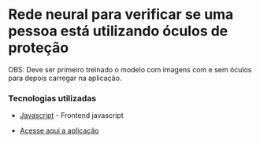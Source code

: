 # Rede neural para verificar se uma pessoa está utilizando óculos de proteção

OBS: Deve ser primeiro treinado o modelo com imagens com e sem óculos para depois carregar na aplicação.


### Tecnologias utilizadas

* [Javascript](https://developer.mozilla.org/pt-BR/docs/Web/JavaScript) - Frontend javascript

* [Acesse aqui a aplicação](https://portfolio-gtziyuszb-gustavohaubrich15.vercel.app/)
